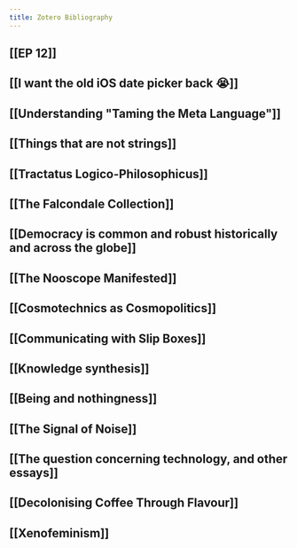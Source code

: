 ```yaml
---
title: Zotero Bibliography
---
```


## [[EP 12]]

## [[I want the old iOS date picker back 😭]]

## [[Understanding "Taming the Meta Language"]]

## [[Things that are not strings]]

## [[Tractatus Logico-Philosophicus]]

## [[The Falcondale Collection]]

## [[Democracy is common and robust historically and across the globe]]

## [[The Nooscope Manifested]]

## [[Cosmotechnics as Cosmopolitics]]

## [[Communicating with Slip Boxes]]

## [[Knowledge synthesis]]

## [[Being and nothingness]]

## [[The Signal of Noise]]

## [[The question concerning technology, and other essays]]

## [[Decolonising Coffee Through Flavour]]

## [[Xenofeminism]]


